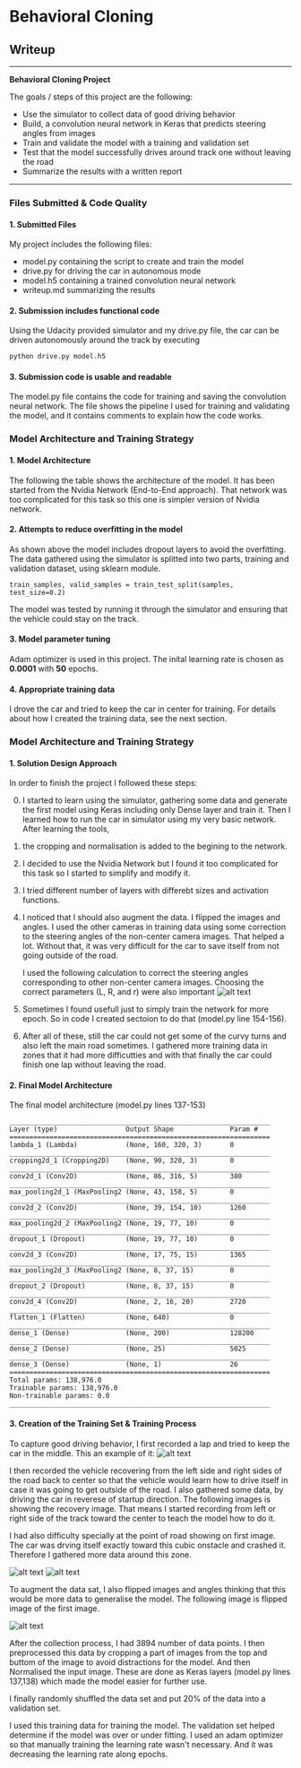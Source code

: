 # **Behavioral Cloning** 

## Writeup
---

**Behavioral Cloning Project**

The goals / steps of this project are the following:
* Use the simulator to collect data of good driving behavior
* Build, a convolution neural network in Keras that predicts steering angles from images
* Train and validate the model with a training and validation set
* Test that the model successfully drives around track one without leaving the road
* Summarize the results with a written report


[//]: # (Image References)

[image1]: ./imgs/center_2017_04_10_22_37_40_125_angle_0.1.jpg "Example of Driving on center of the road"
[image2]: ./imgs/recovery_center_2017_04_10_22_36_59_061.jpg "Recovery From left"
[image3]: ./imgs/recovery_right_center_2017_04_10_23_21_45_510.jpg "Recovery From right"
[image4]: ./imgs/center_2017_04_10_22_37_40_125_angle_0.1_(flipped).jpg "Flipped Image"
[image5]: ./imgs/steering_angle_correction.png "Angle Correction Calculation"

---
### Files Submitted & Code Quality

#### 1. Submitted Files

My project includes the following files:
* model.py containing the script to create and train the model
* drive.py for driving the car in autonomous mode
* model.h5 containing a trained convolution neural network 
* writeup.md summarizing the results

#### 2. Submission includes functional code
Using the Udacity provided simulator and my drive.py file, the car can be driven autonomously around the track by executing 
```sh
python drive.py model.h5
```

#### 3. Submission code is usable and readable

The model.py file contains the code for training and saving the convolution neural network. The file shows the pipeline I used for training and validating the model, and it contains comments to explain how the code works.

### Model Architecture and Training Strategy

#### 1. Model Architecture
The following the table shows the architecture of the model. It has been started from the 
Nvidia Network (End-to-End approach). That network was too complicated
for this task so this one is simpler version of Nvidia network.

#### 2. Attempts to reduce overfitting in the model

As shown above the model includes dropout layers to avoid
the overfitting. The data gathered using the simulator is splitted
into two parts, training and validation dataset, using sklearn
module.
```
train_samples, valid_samples = train_test_split(samples, test_size=0.2)
```
The model was tested by running it through the simulator
and ensuring that the vehicle could stay on the track.

#### 3. Model parameter tuning

Adam optimizer is used in this project. The inital learning rate is
chosen as **0.0001** with **50** epochs.

#### 4. Appropriate training data

I drove the car and tried to keep the car in center for training.
For details about how I created the training data, see the next section. 

### Model Architecture and Training Strategy

#### 1. Solution Design Approach

In order to finish the project I followed these steps:

0. I started to learn using the simulator, gathering some data and 
generate the first model using Keras including only Dense layer and 
train it. Then I learned how to run the car in simulator using my
very basic network. After learning the tools,
0. the cropping and normalisation is added to the begining to the network.
0. I decided to use the Nvidia Network but I found it too complicated for
this task so I started to simplify and modify it.
0. I tried different number of layers with differebt sizes and activation
functions.
0. I noticed that I should also augment the data. I flipped the images and angles.
I used the other cameras in training data using some correction
to the steering angles of the non-center camera images. That helped a lot.
Without that, it was very difficult for the car to save itself from not going outside
of the road.

   I used the following calculation to correct the steering angles corresponding to 
other non-center camera images. Choosing the correct parameters (L, R, and r) were also 
important
![alt text][image4]
0. Sometimes I found usefull just to simply train the network for more epoch.
So in code I created sectoion to do that (model.py line 154-156).
0. After all of these, still the car could not get some of the curvy turns and 
also left the main road sometimes. I gathered more training data in zones that 
it had more difficutties and with that finally the car could finish one lap without 
leaving the road.

#### 2. Final Model Architecture

The final model architecture (model.py lines 137-153)
```
_________________________________________________________________
Layer (type)                 Output Shape              Param #   
=================================================================
lambda_1 (Lambda)            (None, 160, 320, 3)       0         
_________________________________________________________________
cropping2d_1 (Cropping2D)    (None, 90, 320, 3)        0         
_________________________________________________________________
conv2d_1 (Conv2D)            (None, 86, 316, 5)        380       
_________________________________________________________________
max_pooling2d_1 (MaxPooling2 (None, 43, 158, 5)        0         
_________________________________________________________________
conv2d_2 (Conv2D)            (None, 39, 154, 10)       1260      
_________________________________________________________________
max_pooling2d_2 (MaxPooling2 (None, 19, 77, 10)        0         
_________________________________________________________________
dropout_1 (Dropout)          (None, 19, 77, 10)        0         
_________________________________________________________________
conv2d_3 (Conv2D)            (None, 17, 75, 15)        1365      
_________________________________________________________________
max_pooling2d_3 (MaxPooling2 (None, 8, 37, 15)         0         
_________________________________________________________________
dropout_2 (Dropout)          (None, 8, 37, 15)         0         
_________________________________________________________________
conv2d_4 (Conv2D)            (None, 2, 16, 20)         2720      
_________________________________________________________________
flatten_1 (Flatten)          (None, 640)               0         
_________________________________________________________________
dense_1 (Dense)              (None, 200)               128200    
_________________________________________________________________
dense_2 (Dense)              (None, 25)                5025      
_________________________________________________________________
dense_3 (Dense)              (None, 1)                 26        
=================================================================
Total params: 138,976.0
Trainable params: 138,976.0
Non-trainable params: 0.0
_________________________________________________________________
```

#### 3. Creation of the Training Set & Training Process

To capture good driving behavior, I first recorded a lap and tried to keep the car in the middle.
This an example of it:
![alt text][image1]

I then recorded the vehicle recovering from the left side and right 
sides of the road back to center so that the vehicle would learn how to drive
itself in case it was going to get outside of the road. I also gathered some data, by
driving the car in reverese of startup direction. The following images is showing the 
recovery image. That means I started recording from left or right side of the track toward the
center to teach the model how to do it.


I had also difficulty specially at the point of road showing on first image. The car was drving
itself exactly toward this cubic onstacle and crashed it. Therefore I gathered more data
around this zone.

![alt text][image2]
![alt text][image3]

To augment the data sat, I also flipped images and angles thinking that this would be more 
data to generalise the model. The following image is flipped image of the first image.

![alt text][image4]

After the collection process, I had 3894 number of data points. I then preprocessed 
this data by cropping a part of images from the top and buttom of the image to
avoid distractions for the model. And then Normalised the input image. These are 
done as Keras layers (model.py lines 137,138) which made the model easier for
further use.

I finally randomly shuffled the data set and put 20% of the data into
a validation set. 

I used this training data for training the model. The validation set 
helped determine if the model was over or under fitting. I used an adam 
optimizer so that manually training the learning rate wasn't necessary.
And it was decreasing the learning rate along epochs.
